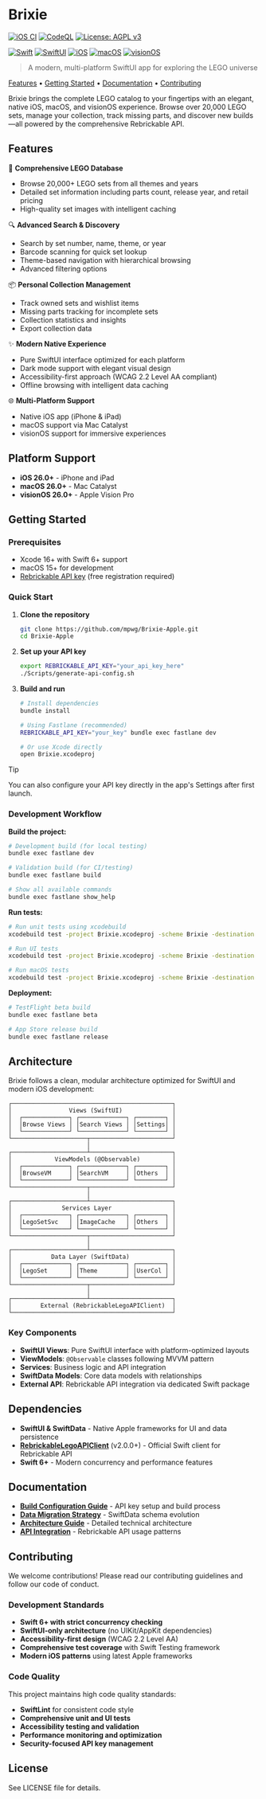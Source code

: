 # Brixie

[![iOS CI](https://github.com/mpwg/Brixie-Apple/actions/workflows/ci.yml/badge.svg)](https://github.com/mpwg/Brixie-Apple/actions/workflows/ci.yml)
[![CodeQL](https://github.com/mpwg/Brixie-Apple/actions/workflows/github-code-scanning/codeql/badge.svg)](https://github.com/mpwg/Brixie-Apple/actions/workflows/github-code-scanning/codeql)
[![License: AGPL v3](https://img.shields.io/badge/License-AGPL_v3-blue.svg)](https://www.gnu.org/licenses/agpl-3.0)

[![Swift](https://img.shields.io/badge/Swift-6+-orange.svg?logo=swift&logoColor=white)](https://swift.org)
[![SwiftUI](https://img.shields.io/badge/SwiftUI-blue.svg?logo=swift&logoColor=white)](https://developer.apple.com/swiftui)
[![iOS](https://img.shields.io/badge/iOS-26+-lightgrey.svg?logo=apple)](https://developer.apple.com)
[![macOS](https://img.shields.io/badge/macOS-26+-lightgrey.svg?logo=apple)](https://developer.apple.com)
[![visionOS](https://img.shields.io/badge/visionOS-26+-purple.svg?logo=apple)](https://developer.apple.com)

> A modern, multi-platform SwiftUI app for exploring the LEGO universe

[Features](#features) • [Getting Started](#getting-started) • [Documentation](#documentation) • [Contributing](#contributing)

Brixie brings the complete LEGO catalog to your fingertips with an elegant, native iOS, macOS, and visionOS experience. Browse over 20,000 LEGO sets, manage your collection, track missing parts, and discover new builds—all powered by the comprehensive Rebrickable API.

## Features

🧩 **Comprehensive LEGO Database**

- Browse 20,000+ LEGO sets from all themes and years
- Detailed set information including parts count, release year, and retail pricing
- High-quality set images with intelligent caching

🔍 **Advanced Search & Discovery**

- Search by set number, name, theme, or year
- Barcode scanning for quick set lookup
- Theme-based navigation with hierarchical browsing
- Advanced filtering options

📦 **Personal Collection Management**

- Track owned sets and wishlist items
- Missing parts tracking for incomplete sets
- Collection statistics and insights
- Export collection data

✨ **Modern Native Experience**

- Pure SwiftUI interface optimized for each platform
- Dark mode support with elegant visual design
- Accessibility-first approach (WCAG 2.2 Level AA compliant)
- Offline browsing with intelligent data caching

🌐 **Multi-Platform Support**

- Native iOS app (iPhone & iPad)
- macOS support via Mac Catalyst
- visionOS support for immersive experiences

## Platform Support

- **iOS 26.0+** - iPhone and iPad
- **macOS 26.0+** - Mac Catalyst
- **visionOS 26.0+** - Apple Vision Pro

## Getting Started

### Prerequisites

- Xcode 16+ with Swift 6+ support
- macOS 15+ for development
- [Rebrickable API key](https://rebrickable.com/api/) (free registration required)

### Quick Start

1. **Clone the repository**

   ```bash
   git clone https://github.com/mpwg/Brixie-Apple.git
   cd Brixie-Apple
   ```

2. **Set up your API key**

   ```bash
   export REBRICKABLE_API_KEY="your_api_key_here"
   ./Scripts/generate-api-config.sh
   ```

3. **Build and run**

   ```bash
   # Install dependencies
   bundle install
   
   # Using Fastlane (recommended)
   REBRICKABLE_API_KEY="your_key" bundle exec fastlane dev
   
   # Or use Xcode directly
   open Brixie.xcodeproj
   ```

> [!TIP]
> You can also configure your API key directly in the app's Settings after first launch.

### Development Workflow

**Build the project:**

```bash
# Development build (for local testing)
bundle exec fastlane dev

# Validation build (for CI/testing)
bundle exec fastlane build

# Show all available commands
bundle exec fastlane show_help
```

**Run tests:**

```bash
# Run unit tests using xcodebuild
xcodebuild test -project Brixie.xcodeproj -scheme Brixie -destination 'platform=iOS Simulator,name=iPhone 15'

# Run UI tests  
xcodebuild test -project Brixie.xcodeproj -scheme Brixie -destination 'platform=iOS Simulator,name=iPhone 15' -only-testing:BrixieUITests

# Run macOS tests
xcodebuild test -project Brixie.xcodeproj -scheme Brixie -destination 'platform=macOS'
```

**Deployment:**

```bash
# TestFlight beta build
bundle exec fastlane beta

# App Store release build
bundle exec fastlane release
```

## Architecture

Brixie follows a clean, modular architecture optimized for SwiftUI and modern iOS development:

```text
┌─────────────────────────────────────────────┐
│                Views (SwiftUI)              │
│  ┌─────────────┐ ┌─────────────┐ ┌────────┐ │
│  │Browse Views │ │Search Views │ │Settings│ │
│  └─────────────┘ └─────────────┘ └────────┘ │
└─────────────────────┬───────────────────────┘
                      │
┌─────────────────────┴───────────────────────┐
│            ViewModels (@Observable)         │
│  ┌─────────────┐ ┌─────────────┐ ┌────────┐ │
│  │BrowseVM     │ │SearchVM     │ │Others  │ │
│  └─────────────┘ └─────────────┘ └────────┘ │
└─────────────────────┬───────────────────────┘
                      │
┌─────────────────────┴───────────────────────┐
│              Services Layer                 │
│  ┌─────────────┐ ┌─────────────┐ ┌────────┐ │
│  │LegoSetSvc   │ │ImageCache   │ │Others  │ │
│  └─────────────┘ └─────────────┘ └────────┘ │
└─────────────────────┬───────────────────────┘
                      │
┌─────────────────────┴───────────────────────┐
│           Data Layer (SwiftData)            │
│  ┌─────────────┐ ┌─────────────┐ ┌────────┐ │
│  │LegoSet      │ │Theme        │ │UserCol │ │
│  └─────────────┘ └─────────────┘ └────────┘ │
└─────────────────────┬───────────────────────┘
                      │
┌─────────────────────┴───────────────────────┐
│        External (RebrickableLegoAPIClient)  │
└─────────────────────────────────────────────┘
```

### Key Components

- **SwiftUI Views**: Pure SwiftUI interface with platform-optimized layouts
- **ViewModels**: `@Observable` classes following MVVM pattern
- **Services**: Business logic and API integration
- **SwiftData Models**: Core data models with relationships
- **External API**: Rebrickable API integration via dedicated Swift package

## Dependencies

- **SwiftUI & SwiftData** - Native Apple frameworks for UI and data persistence
- **[RebrickableLegoAPIClient](https://github.com/mpwg/Rebrickable-swift)** (v2.0.0+) - Official Swift client for Rebrickable API
- **Swift 6+** - Modern concurrency and performance features

## Documentation

- **[Build Configuration Guide](BUILD_CONFIGURATION.md)** - API key setup and build process
- **[Data Migration Strategy](MIGRATION.md)** - SwiftData schema evolution
- **[Architecture Guide](ARCHITECTURE.md)** - Detailed technical architecture
- **[API Integration](API_INTEGRATION_SUMMARY.md)** - Rebrickable API usage patterns

## Contributing

We welcome contributions! Please read our contributing guidelines and follow our code of conduct.

### Development Standards

- **Swift 6+ with strict concurrency checking**
- **SwiftUI-only architecture** (no UIKit/AppKit dependencies)
- **Accessibility-first design** (WCAG 2.2 Level AA)
- **Comprehensive test coverage** with Swift Testing framework
- **Modern iOS patterns** using latest Apple frameworks

### Code Quality

This project maintains high code quality standards:

- **SwiftLint** for consistent code style
- **Comprehensive unit and UI tests**
- **Accessibility testing and validation**  
- **Performance monitoring and optimization**
- **Security-focused API key management**

## License

See LICENSE file for details.
